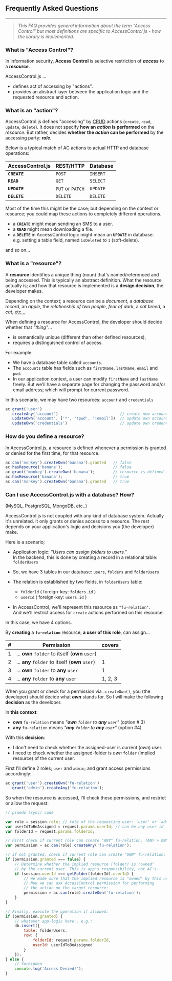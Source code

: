 ## Frequently Asked Questions
---

> _This FAQ provides general information about the term "Access Control" but most definitions are specific to AccessControl.js - how the library is implemented._

### What is "Access Control"?

In information security, **Access Control** is selective restriction of **_access_** to a **_resource_**. 

AccessControl.js ...
- defines act of accessing by "actions".
- provides an abstract layer between the application logic and the requested resource and action. 

### What is an "action"?

AccessControl.js defines "accessing" by [CRUD][crud] actions (`create`, `read`, `update`, `delete`). It does not specify **how an _action_ is performed** on the _resource_.  But rather, decides **whether the _action_ can be performed** by the accessing party: **_role_**.

Below is a typical match of AC actions to actual HTTP and database operations:

| AccessControl.js | REST/HTTP         | Database|
| ---------------- | ----------------- | --------|  
| **`CREATE`**     | `POST`            | `INSERT`|  
| **`READ`**       | `GET`             | `SELECT`|  
| **`UPDATE`**     | `PUT` or `PATCH`  | `UPDATE`|  
| **`DELETE`**     | `DELETE`          | `DELETE`|  

Most of the time this might be the case; but depending on the context or resource; you could map these actions to completely different operations.

- a **`CREATE`** might mean sending an SMS to a user.
- a **`READ`** might mean downloading a file.
- a **`DELETE`** in AccessControl logic might mean an **`UPDATE`** in database.  
e.g. setting a table field, named `isDeleted` to `1` (soft-delete).

and so on...

### What is a "resource"?

A **resource** identifies a unique thing (noun) that's named/referenced and being accessed. This is typically an abstract definition. What the resource actually is; and how that resource is implemented is a **design decision**, the developer makes. 

Depending on the context; a resource can be a _document_, a _database record_, an _apple_, the _relationship of two people_, _fear of dark_, a _cat breed_, a _cat_, [etc...][res-examples]

When defining a resource for AccessControl, the developer should decide whether that _"thing"_...
- is semantically unique (different than other defined resources),
- requires a distinguished control of access. 

For example:
- We have a database table called `accounts`.
- The `accounts` table has fields such as `firstName`, `lastName`, `email` and `pwd`.
- In our application context, a user can modify `firstName` and `lastName` freely. But we'll have a separate page for changing the password and/or email address; which will prompt for current password.

In this scenario, we may have two resources: `account` and `credentials`
```js
ac.grant('user')
  .createAny('account')                           // create new account with all attributes
  .updateOwn('account', ['*', '!pwd', '!email'])  // update own account except password and email
  .updateOwn('credentials')                       // update own credentials (password and email)
```

### How do you define a resource?

In AccessControl.js, a resource is defined whenever a permission is granted or denied for the first time, for that resource.

```js
ac.can('monkey').createOwn('banana').granted   // false
ac.hasResource('banana');                      // false
ac.grant('monkey').createOwn('banana');        // resource is defined for the first time
ac.hasResource('banana');                      // true
ac.can('monkey').createOwn('banana').granted   // true
```

### Can I use AccessControl.js with a database? How?
(MySQL,  PostgreSQL, MongoDB, etc..)

AccessControl.js is not coupled with any kind of database system. Actually it's unrelated. It only grants or denies access to a resource. The rest depends on your application's logic and decisions you (the developer) make.

Here is a scenario;
- Application logic: _"Users can assign folders to users."_  
In the backend, this is done by creating a record in a relational  table: `folderUsers` 
- So, we have 3 tables in our database:  `users`, `folders` and `folderUsers` 
- The relation is established by two fields, in `folderUsers` table:
  - `folderId` ( foreign-key: `folders.id` )
  - `userId` ( foreign-key: `users.id` )  

- In AccessControl, we'll represent this resource as `"fu-relation"`.  
And we'll restrict access for `create` actions performed on this resource.

In this case, we have 4 options.  

By **creating** a **`fu-relation`** resource, **a user of this role**, can assign...

| # | Permission                                     | covers |
| - | -----------------------------------------------| -------|
| 1 | ... **own** `folder` to itself (**own** `user`)|        |
| 2 | ... **any** `folder` to itself (**own** `user`)| 1      |
| 3 | ... **own** `folder` to **any** `user`         | 1      |
| 4 | ... **any** `folder` to **any** `user`         | 1, 2, 3|

When you grant or check for a permission via `.createOwn()`, you (the developer) should decide what **_own_** stands for.  So I will make the following **decision** as the developer.  

In **this context**:
- **own** `fu-relation` means _"**own** `folder` to **any** `user`"_ (option # 3)
- **any** `fu-relation` means _"**any** `folder` to **any** `user`"_ (option #4)

With this **decision**:
- I don't need to check whether the assigned-user is current (_own_) user. 
- I need to check whether the assigned-folder is _own_ `folder` (implied resource) of the current user.

First I'll define 2 roles; `user` and `admin`; and grant access permissions accordingly:
```js
ac.grant('user').createOwn('fu-relation')
  .grant('admin').createAny('fu-relation');
```
So when the resource is accessed, I'll check these permissions, and restrict or allow the request:
```js
// psuedo (sync) code

var role = session.role; // role of the requesting user: 'user' or 'admin'
var userIdToBeAssigned = request.params.userId; // can be any user id
var folderId = request.params.folderId;

// First check if current role can create "ANY" fu-relation. (ANY > OWN)
var permission = ac.can(role).createAny('fu-relation');

// if not granted, check if current role can create "OWN" fu-relation:
if (permission.granted === false) {
    // Determine whether the implied resource (folder) is "owned" 
    // by the current user. This is app's responsibility, not AC's.
    if (session.userId === getFolder(folderId).userId) {
        // We made sure that the implied resource is "owned" by this user.
        // Now we can ask AccessControl permission for performing 
        // the action on the target resource:
        permission = ac.can(role).createOwn('fu-relation');
    }
}

// Finally, execute the operation if allowed:
if (permission.granted) {
    // whatever app-logic here.. e.g.:
    db.insert({ 
        table: folderUsers,
        row: { 
            folderId: request.params.folderId, 
            userId: userIdToBeAssigned
        }
    });  
} else {
    // forbidden
    console.log('Access Denied!');
}
```


[ac]:https://en.wikipedia.org/wiki/Access_control
[crud]:https://en.wikipedia.org/wiki/Create,_read,_update_and_delete
[res-examples]:http://stackoverflow.com/a/10883810/112731